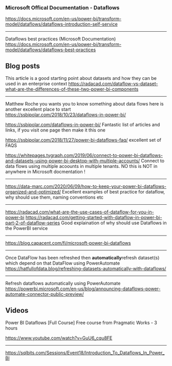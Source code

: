 ### Microsoft Offical Documentation - Dataflows

https://docs.microsoft.com/en-us/power-bi/transform-model/dataflows/dataflows-introduction-self-service

---
Dataflows best practices (Microsoft Documentation)<br/>
https://docs.microsoft.com/en-us/power-bi/transform-model/dataflows/dataflows-best-practices

## Blog posts

This article is a good starting point about datasets and how they can be used in an enterprise context
https://radacad.com/dataflow-vs-dataset-what-are-the-differences-of-these-two-power-bi-components

---
Matthew Roche you wants you to know something about data flows here is another excellent place to start</br>
https://ssbipolar.com/2018/10/23/dataflows-in-power-bi/

https://ssbipolar.com/dataflows-in-power-bi/
Fantastic list of articles and links, if you visit one page then make it this one

https://ssbipolar.com/2018/11/27/power-bi-dataflows-faq/
excellent set of FAQS

https://whitepages.tygraph.com/2019/06/connect-to-power-bi-dataflows-and-datasets-using-power-bi-desktop-with-multiple-accounts/
Connect to data flows using multiple acoounts in multiple tenants. NO this is NOT in anywhere in Microsoft docmentation !

---
https://data-marc.com/2020/06/09/how-to-keep-your-power-bi-dataflows-organized-and-optimized/
Excellent examples of best practice for dataflow, why should use them, naming conventions etc

---
https://radacad.com/what-are-the-use-cases-of-dataflow-for-you-in-power-bi
https://radacad.com/getting-started-with-dataflow-in-power-bi-part-2-of-dataflow-series
Good explaination of why should use Dataflows in the PowerBI service

---
https://blog.capacent.com/fi/microsoft-power-bi-dataflows

---
Once DataFlow has been refreshed then **automatically**refresh dataset(s) which depend on that DataFlow using PowerAutomate
https://hatfullofdata.blog/refreshing-datasets-automatically-with-dataflows/

---

Refresh dataflows automatically using PowerAutomate</br>
https://powerbi.microsoft.com/en-us/blog/announcing-dataflows-power-automate-connector-public-preview/

Videos
---
Power BI Dataflows [Full Course]
Free course from Pragmatic Works - 3 hours 

https://www.youtube.com/watch?v=GuU6_cqu8FE

---
https://sqlbits.com/Sessions/Event18/Introduction_To_Dataflows_In_Power_BI
